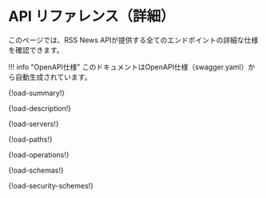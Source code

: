 # API リファレンス（詳細）

このページでは、RSS News APIが提供する全てのエンドポイントの詳細な仕様を確認できます。

!!! info "OpenAPI仕様"
    このドキュメントはOpenAPI仕様（swagger.yaml）から自動生成されています。

<!-- OpenAPI Docs -->
{!oad-summary!}

{!oad-description!}

{!oad-servers!}

{!oad-paths!}

{!oad-operations!}

{!oad-schemas!}

{!oad-security-schemes!}
<!-- End OpenAPI Docs -->